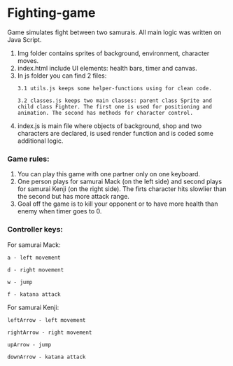 # Fighting-game
Game simulates fight between two samurais. All main logic was written on Java Script.

<ol>
  <li> Img folder contains sprites of background, environment, character moves.</li>
  <li> index.html include UI elements: health bars, timer and canvas.</li>
  <li> In js folder you can find 2 files:</li>
  
    3.1 utils.js keeps some helper-functions using for clean code.
    
    3.2 classes.js keeps two main classes: parent class Sprite and child class Fighter. The first one is used for positioning and animation. The second has methods for character control.
  <li> index.js is main file where objects of background, shop and two characters are declared, is used render function and is coded some additional logic.</li>
</ol>

<h3>Game rules:
</h3>
<ol>
  <li>You can play this game with one partner only on one keyboard.
  <li>One person plays for samurai Mack (on the left side) and second plays for samurai Kenji (on the right side). The firts character hits slowlier than the second but has more attack range.
  <li>Goal off the game is to kill your opponent or to have more health than enemy when timer goes to 0.
</ol>
<h3>
Controller keys:
</h3>

For samurai Mack:

    a - left movement

    d - right movement

    w - jump

    f - katana attack

For samurai Kenji:

    leftArrow - left movement

    rightArrow - right movement

    upArrow - jump

    downArrow - katana attack
